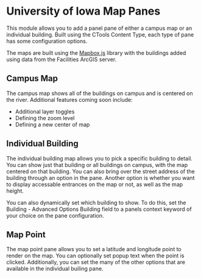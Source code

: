 # University of Iowa Map Panes

This module allows you to add a panel pane of either a campus map or an individual building. Built using the CTools Content Type, each type of pane has some configuration options.

The maps are built using the [Mapbox.js](https://www.mapbox.com/mapbox.js/) library with the buildings added using data from the Facilities ArcGIS server.

## Campus Map

The campus map shows all of the buildings on campus and is centered on the river. Additional features coming soon include:

* Additional layer toggles
* Defining the zoom level
* Defining a new center of map

## Individual Building

The individual building map allows you to pick a specific building to detail. You can show just that building or all buildings on campus, with the map centered on that building. You can also bring over the street address of the building through an option in the pane. Another option is whether you want to display accessable entrances on the map or not, as well as the map height.

You can also dynamically set which building to show. To do this, set the Building - Advanced Options Building field to a panels context keyword of your choice on the pane configuration.

## Map Point
The map point pane allows you to set a latitude and longitude point to render on
the map. You can optionally set popup text when the point is clicked.
Additionally, you can set the many of the other options that are available in
the individual builing pane.
